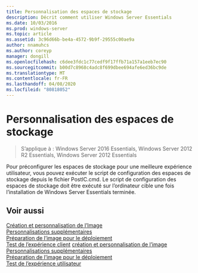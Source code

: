 ```yaml
---
title: Personnalisation des espaces de stockage
description: Décrit comment utiliser Windows Server Essentials
ms.date: 10/03/2016
ms.prod: windows-server
ms.topic: article
ms.assetid: 3c96d66b-be4a-4572-9b9f-29555c00ae9a
author: nnamuhcs
ms.author: coreyp
manager: dongill
ms.openlocfilehash: c6dee3fdc1c77cedf9f17ffb71a157a1eeb7ec90
ms.sourcegitcommit: b00d7c8968c4adc8f699dbee694afe6ed36bc9de
ms.translationtype: MT
ms.contentlocale: fr-FR
ms.lasthandoff: 04/08/2020
ms.locfileid: "80818052"
---
```

# <a name="customize-storage-spaces"></a>Personnalisation des espaces de stockage

>S’applique à : Windows Server 2016 Essentials, Windows Server 2012 R2 Essentials, Windows Server 2012 Essentials

Pour préconfigurer les espaces de stockage pour une meilleure expérience utilisateur, vous pouvez exécuter le script de configuration des espaces de stockage depuis le fichier PostIC.cmd. Le script de configuration des espaces de stockage doit être exécuté sur l’ordinateur cible une fois l’installation de Windows Server Essentials terminée.
  
## <a name="see-also"></a>Voir aussi  

 [Création et personnalisation de l’Image](Creating-and-Customizing-the-Image.md)   
 [Personnalisations supplémentaires](Additional-Customizations.md)   
 [Préparation de l’image pour le déploiement](Preparing-the-Image-for-Deployment.md)   
 [Test de l’expérience client](Testing-the-Customer-Experience.md) [création et personnalisation de l’image](../install/Creating-and-Customizing-the-Image.md)   
 [Personnalisations supplémentaires](../install/Additional-Customizations.md)   
 [Préparation de l’image pour le déploiement](../install/Preparing-the-Image-for-Deployment.md)   
 [Test de l’expérience utilisateur](../install/Testing-the-Customer-Experience.md)

